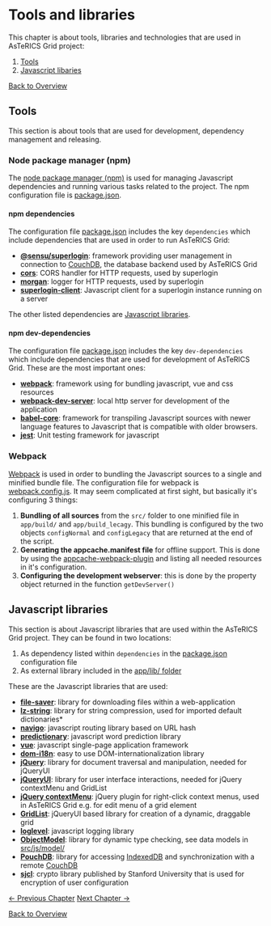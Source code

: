 # Tools and libraries
This chapter is about tools, libraries and technologies that are used in AsTeRICS Grid project:

1. [Tools](02_tools.md#tools)
1. [Javascript libaries](02_tools.md#javascript-libraries)

[Back to Overview](README.md)

## Tools
This section is about tools that are used for development, dependency management and releasing.

### Node package manager (npm)
The [node package manager (npm)](https://www.npmjs.com/) is used for managing Javascript dependencies and running various tasks related to the project. The npm configuration file is [package.json](https://github.com/asterics/AsTeRICS-Grid/blob/master/package.json).

#### npm dependencies
The configuration file [package.json](https://github.com/asterics/AsTeRICS-Grid/blob/master/package.json) includes the key `dependencies` which include dependencies that are used in order to run AsTeRICS Grid:
* **[@sensu/superlogin](https://github.com/sen-su/superlogin)**: framework providing user management in connection to [CouchDB](http://couchdb.apache.org/), the database backend used by AsTeRICS Grid
* **[cors](https://www.npmjs.com/package/cors)**: CORS handler for HTTP requests, used by superlogin
* **[morgan](https://www.npmjs.com/package/morgan)**: logger for HTTP requests, used by superlogin
* **[superlogin-client](https://www.npmjs.com/package/superlogin-client)**: Javascript client for a superlogin instance running on a server

The other listed dependencies are [Javascript libraries](02_tools.md#javascript-libraries).

#### npm dev-dependencies
The configuration file [package.json](https://github.com/asterics/AsTeRICS-Grid/blob/master/package.json) includes the key `dev-dependencies` which include dependencies that are used for development of AsTeRICS Grid. These are the most important ones:
* **[webpack](https://www.npmjs.com/package/webpack)**: framework using for bundling javascript, vue and css resources
* **[webpack-dev-server](https://www.npmjs.com/package/webpack-dev-server)**: local http server for development of the application
* **[babel-core](https://www.npmjs.com/package/babel-core)**: framework for transpiling Javascript sources with newer language features to Javascript that is compatible with older browsers.
* **[jest](https://www.npmjs.com/package/jest)**: Unit testing framework for javascript

<!-- TODO: link to explaining scripts, maybe in development section? -->

### Webpack

[Webpack](https://webpack.js.org/) is used in order to bundling the Javascript sources to a single and minified bundle file. The configuration file for webpack is [webpack.config.js](https://github.com/asterics/AsTeRICS-Grid/blob/master/webpack.config.js). It may seem complicated at first sight, but basically it's configuring 3 things:

1. **Bundling of all sources** from the `src/` folder to one minified file in `app/build/` and `app/build_lecagy`. This bundling is configured by the two objects `configNormal` and `configLegacy` that are returned at the end of the script.
1. **Generating the appcache.manifest file** for offline support. This is done by using the [appcache-webpack-plugin](https://www.npmjs.com/package/appcache-webpack-plugin) and listing all needed resources in it's configuration.
1. **Configuring the development webserver**: this is done by the property object returned in the function `getDevServer()`

## Javascript libraries
This section is about Javascript libraries that are used within the AsTeRICS Grid project. They can be found in two locations:

1. As dependency listed within `dependencies` in the [package.json](https://github.com/asterics/AsTeRICS-Grid/blob/master/package.json) configuration file
1. As external library included in the [app/lib/ folder](https://github.com/asterics/AsTeRICS-Grid/tree/master/app/lib)

These are the Javascript libraries that are used:
* **[file-saver](https://www.npmjs.com/package/file-saver)**: library for downloading files within a web-application
* **[lz-string](https://www.npmjs.com/package/lz-string)**: library for string compression, used for imported default dictionaries* 
* **[navigo](https://www.npmjs.com/package/navigo)**: javascript routing library based on URL hash
* **[predictionary](https://www.npmjs.com/package/predictionary)**: javascript word prediction library
* **[vue](https://www.npmjs.com/package/vue)**: javascript single-page application framework
* **[dom-i18n](https://github.com/ruyadorno/dom-i18n)**: easy to use DOM-internationalization library
* **[jQuery](https://jquery.com/)**: library for document traversal and manipulation, needed for jQueryUI
* **[jQueryUI](https://jqueryui.com/)**: library for user interface interactions, needed for jQuery contextMenu and GridList
* **[jQuery contextMenu](https://swisnl.github.io/jQuery-contextMenu/)**: jQuery plugin for right-click context menus, used in AsTeRICS Grid e.g. for edit menu of a grid element
* **[GridList](https://github.com/klues/grid)**: jQueryUI based library for creation of a dynamic, draggable grid
* **[loglevel](https://github.com/pimterry/loglevel)**: javascript logging library
* **[ObjectModel](https://objectmodel.js.org/)**: library for dynamic type checking, see data models in [src/js/model/](https://github.com/asterics/AsTeRICS-Grid/tree/master/src/js/model)
* **[PouchDB](https://pouchdb.com/)**: library for accessing [IndexedDB](https://developer.mozilla.org/en-US/docs/Web/API/IndexedDB_API) and synchronization with a remote [CouchDB](http://couchdb.apache.org/)
* **[sjcl](https://github.com/bitwiseshiftleft/sjcl)**: crypto library published by Stanford University that is used for encryption of user configuration

<!-- TODO: Tools and libraries related to data storage are covered in detail in:  -->

[&#x2190; Previous Chapter](01_structure.md) [Next Chapter &#x2192;](03_grid.md)

[Back to Overview](README.md)




